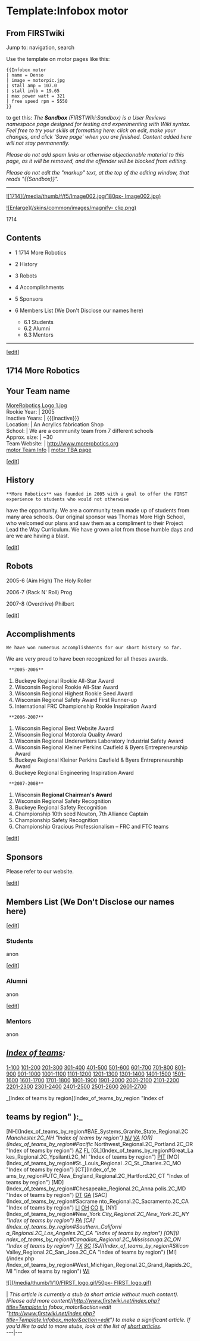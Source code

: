 # Template:Infobox motor

## From FIRSTwiki

Jump to: navigation, search

Use the template on motor pages like this:

```
{{Infobox motor
| name = Denso
| image = motorpic.jpg
| stall amp = 107.0
| stall inlb = 19.65
| max power watt = 321
| free speed rpm = 5550
}}
```

to get this: _The **Sandbox** (FIRSTWiki:Sandbox) is a User Reviews namespace page designed for testing and experimenting with Wiki syntax. Feel free to try your skills at formatting here: click on edit, make your changes, and click 'Save page' when you are finished. Content added here will not stay permanently._

_Please do not add spam links or otherwise objectionable material to this page, as it will be removed, and the offender will be blocked from editing._

_Please do not edit the "markup" text, at the top of the editing window, that reads "{{Sandbox}}"._

--------------------------------------------------------------------------------

[![1714](/media/thumb/f/f5/Image002.jpg/180px-
Image002.jpg)](Image:Image002.jpg "1714")

[![Enlarge](/skins/common/images/magnify-
clip.png)](Image:Image002.jpg "Enlarge")

1714

## Contents

- 1 1714 More Robotics
- 2 History
- 3 Robots
- 4 Accomplishments
- 5 Sponsors
- 6 Members List (We Don't Disclose our names here)

  - 6.1 Students
  - 6.2 Alumni
  - 6.3 Mentors

--------------------------------------------------------------------------------

[[edit](/index.php?title=FIRSTwiki:Sandbox&action=edit&section=1 "FIRSTwiki:Sandbox")]

## 1714 More Robotics

## Your Team name

[MoreRobotics Logo 1.jpg](/index.php?title=MoreRobotics_Logo_1.jpg&action=edit "MoreRobotics Logo 1.jpg")<br>
Rookie Year: | 2005<br>
Inactive Years: | {{{inactive}}}<br>
Location: | An Acrylics fabrication Shop<br>
School: | We are a community team from 7 different schools<br>
Approx. size: | ~30<br>
Team Website: | <http://www.morerobotics.org><br>
[motor Team Info](https://my.usfirst.org/myarea/index.lasso?page=teaminfo&team=Infobox "https://my.usfirst.org/myarea/index.lasso?page=teaminfo&team=Infobox") | [motor TBA page](http://www.thebluealliance.net/tbatv/team.php?team=Infobox "http://www.thebluealliance.net/tbatv/team.php?team=Infobox")

[[edit](/index.php?title=FIRSTwiki:Sandbox&action=edit&section=2 "FIRSTwiki:Sandbox")]

## History

```
**More Robotics** was founded in 2005 with a goal to offer the FIRST experience to students who would not otherwise 
```

have the opportunity. We are a community team made up of students from many area schools. Our original sponsor was Thomas More High School, who welcomed our plans and saw them as a compliment to their Project Lead the Way Curriculum. We have grown a lot from those humble days and are we are having a blast.

[[edit](/index.php?title=FIRSTwiki:Sandbox&action=edit&section=3 "FIRSTwiki:Sandbox")]

## Robots

2005-6 (Aim High) The Holy Roller

2006-7 (Rack N' Roll) Prog

2007-8 (Overdrive) Philbert

[[edit](/index.php?title=FIRSTwiki:Sandbox&action=edit&section=4 "FIRSTwiki:Sandbox")]

## Accomplishments

```
We have won numerous accomplishments for our short history so far. 
```

We are very proud to have been recognized for all theses awards.

```
 **2005-2006**
```

1. Buckeye Regional Rookie All-Star Award
2. Wisconsin Regional Rookie All-Star Award
3. Wisconsin Regional Highest Rookie Seed Award
4. Wisconsin Regional Safety Award First Runner-up
5. International FRC Championship Rookie Inspiration Award

```
 **2006-2007**
```

1. Wisconsin Regional Best Website Award
2. Wisconsin Regional Motorola Quality Award
3. Wisconsin Regional Underwriters Laboratory Industrial Safety Award
4. Wisconsin Regional Kleiner Perkins Caufield & Byers Entrepreneurship Award
5. Buckeye Regional Kleiner Perkins Caufield & Byers Entrepreneurship Award
6. Buckeye Regional Engineering Inspiration Award

```
 **2007-2008**
```

1. Wisconsin **Regional Chairman's Award**
2. Wisconsin Regional Safety Recognition
3. Buckeye Regional Safety Recognition
4. Championship 10th seed Newton, 7th Alliance Captain
5. Championship Safety Recognition
6. Championship Gracious Professionalism – FRC and FTC teams

[[edit](/index.php?title=FIRSTwiki:Sandbox&action=edit&section=5 "FIRSTwiki:Sandbox")]

## Sponsors

Please refer to our website.

[[edit](/index.php?title=FIRSTwiki:Sandbox&action=edit&section=6 "FIRSTwiki:Sandbox")]

## Members List (We Don't Disclose our names here)

[[edit](/index.php?title=FIRSTwiki:Sandbox&action=edit&section=7 "FIRSTwiki:Sandbox")]

### Students

anon

[[edit](/index.php?title=FIRSTwiki:Sandbox&action=edit&section=8 "FIRSTwiki:Sandbox")]

### Alumni

anon

[[edit](/index.php?title=FIRSTwiki:Sandbox&action=edit&section=9 "FIRSTwiki:Sandbox")]

### Mentors

anon

## _[Index of teams](Index_of_teams "Index of teams"):_

[1-100](Index_of_teams#1-100 "Index of teams") [101-200](Index_of_teams#101-200 "Index of teams") [201-300](Index_of_teams#201-300 "Index of teams") [301-400](Index_of_teams#301-400 "Index of teams") [401-500](Index_of_teams#401-500 "Index of teams") [501-600](Index_of_teams#501-600 "Index of teams") [601-700](Index_of_teams#601-700 "Index of teams") [701-800](Index_of_teams#701-800 "Index of teams") [801-900](Index_of_teams#801-900 "Index of teams") [901-1000](Index_of_teams#901-1000 "Index of teams") [1001-1100](Index_of_teams#1001-1100 "Index of teams") [1101-1200](Index_of_teams#1101-1200 "Index of teams") [1201-1300](Index_of_teams#1201-1300 "Index of teams") [1301-1400](Index_of_teams#1301-1400 "Index of teams") [1401-1500](Index_of_teams#1401-1500 "Index of teams") [1501-1600](Index_of_teams#1501-1600 "Index of teams") [1601-1700](Index_of_teams#1601-1700 "Index of teams") [1701-1800](Index_of_teams#1701-1800 "Index of teams") [1801-1900](Index_of_teams#1801-1900 "Index of teams") [1901-2000](Index_of_teams#1901-2000 "Index of teams") [2001-2100](Index_of_teams#2001-2100 "Index of teams") [2101-2200](Index_of_teams#2101-2200 "Index of teams") [2201-2300](Index_of_teams#2201-2300 "Index of teams") [2301-2400](Index_of_teams#2301-2400 "Index of teams") [2401-2500](Index_of_teams#2401-2500 "Index of teams") [2501-2600](Index_of_teams#2501-2600 "Index of teams") [2601-2700](Index_of_teams#2601-2700 "Index of teams")

_[Index of teams by region](Index_of_teams_by_region "Index of

## teams by region" ):_

[NH](Index_of_teams_by_region#BAE_Systems_Granite_State_Regional.2C
_Manchester.2C_NH "Index of teams by region") [NJ](Index_of_teams_by_region#New_Jersey_Regional.2C_Trenton.2C_NJ "Index of teams by region") [VA](Index_of_teams_by_region#NASA.2FVCU_Regional.2C_Richmond.2C_VA "Index of teams by region") [OR](Index_of_teams_by_region#Pacific_
Northwest_Regional.2C_Portland.2C_OR "Index of teams by region") [AZ](Index_of_teams_by_region#Arizona_Regional.2C_Phoenix.2C_AZ "Index of teams by region") [FL](Index_of_teams_by_region#Florida_Regional.2C_Orlando.2C_FL "Index of teams by region") [GL](Index_of_teams_by_region#Great_La
kes_Regional.2C_Ypsilanti.2C_MI "Index of teams by region") [PIT](Index_of_teams_by_region#Pittsburgh_Regional.2C_Pittsburgh.2C_PA "Index of
teams by region") [MO](Index_of_teams_by_region#St._Louis_Regional
.2C_St._Charles.2C_MO "Index of teams by region") [CT](Index_of_te
ams_by_region#UTC_New_England_Regional.2C_Hartford.2C_CT "Index of teams by
region") [MD](Index_of_teams_by_region#Chesapeake_Regional.2C_Anna
polis.2C_MD "Index of teams by region") [DT](Index_of_teams_by_region#Detroit_Regional.2C_Detroit.2C_MI "Index of teams by region") [GA](Index_of_teams_by_region#Peachtree_Regional.2C_Duluth.2C_GA "Index of teams by region") [SAC](Index_of_teams_by_region#Sacrame
nto_Regional.2C_Sacramento.2C_CA "Index of teams by region") [LI](Index_of_teams_by_region#SBPLI_Long_Island_Regional.2C_Brentwood.2C_NY "Index
of teams by region") [OH](Index_of_teams_by_region#Buckeye_Regional.2C_Cleveland.2C_OH "Index of teams by region") [CO](Index_of_teams_by_region#Colorado_Regional.2C_Denver.2C_CO "Index of teams by region") [IL](Index_of_teams_by_region#Midwest_Regional.2C_Evanston.2C_IL "Index of teams by region") [NY](Index_of_teams_by_region#New_York
_City_Regional.2C_New_York.2C_NY "Index of teams by region") [PA](Index_of_teams_by_region#Philadelphia_Regional.2C_Philadelphia.2C_PA "Index of
teams by region") [CA](Index_of_teams_by_region#Southern_Californi
a_Regional.2C_Los_Angeles.2C_CA "Index of teams by region") [ON](I
ndex_of_teams_by_region#Canadian_Regional.2C_Mississauga.2C_ON "Index of teams
by region") [TX](Index_of_teams_by_region#Lone_Star_Regional.2C_Houston.2C_TX "Index of teams by region") [SC](Index_of_teams_by_region#Palmetto_Regional.2C_Columbia.2C_SC "Index of teams by region") [SJ](Index_of_teams_by_region#Silicon_
Valley_Regional.2C_San_Jose.2C_CA "Index of teams by region") [MI](/index.php
/Index_of_teams_by_region#West_Michigan_Regional.2C_Grand_Rapids.2C_MI "Index
of teams by region") [WI](Index_of_teams_by_region#Wisconsin_Regional.2C_Milwaukee.2C_WI "Index of teams by region")

[![](/media/thumb/1/10/FIRST_logo.gif/50px-
FIRST_logo.gif)](Image:FIRST_logo.gif)

| _This article is currently a stub (a short article without much content). [Please add more content](http://www.firstwiki.net/index.php?title=Template:In
fobox_motor&action=edit "http://www.firstwiki.net/index.php?title=Template:Infobox_motor&action=edit") to make a significant article. If you'd like to add to more stubs, look at the list of [short articles](Special:Shortpages "Special:Shortpages")._<br>
---|---
